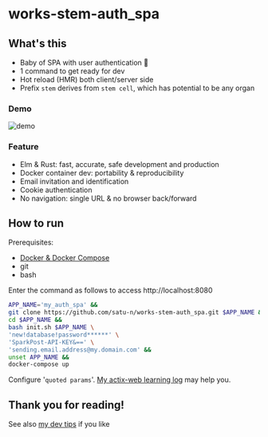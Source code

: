 # works-stem-auth_spa

[demo]: https://user-images.githubusercontent.com/49983831/95659183-2c1d1e00-0b5a-11eb-951e-f23cde2e57c4.gif
[docker]: https://docs.docker.com/get-docker/
[how to email]: https://github.com/satu-n/study-actix-web-simple-auth-server#using-sparkpost-to-send-registration-email
[tips]: https://github.com/satu-n/tips

## What's this

* Baby of SPA with user authentication &#x1F476;
* 1 command to get ready for dev
* Hot reload (HMR) both client/server side
* Prefix `stem` derives from `stem cell`, which has potential to be any organ

### Demo

![demo][demo]

### Feature

* Elm & Rust: fast, accurate, safe development and production
* Docker container dev: portability & reproducibility
* Email invitation and identification
* Cookie authentication
* No navigation: single URL & no browser back/forward

## How to run

Prerequisites:

* [Docker & Docker Compose][docker]
* git
* bash

Enter the command as follows to access http://localhost:8080

```bash
APP_NAME='my_auth_spa' &&
git clone https://github.com/satu-n/works-stem-auth_spa.git $APP_NAME &&
cd $APP_NAME &&
bash init.sh $APP_NAME \
'new!database!password******' \
'SparkPost-API-KEY&==' \
'sending.email.address@my.domain.com' &&
unset APP_NAME &&
docker-compose up
```

Configure '`quoted params`'.
[My actix-web learning log][how to email] may help you.

## Thank you for reading!

See also [my dev tips][tips] if you like
